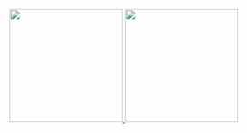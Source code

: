 <a href="https://github.com/Jnckk/MyProfile.git">
  <p align="left">
     <img height="200em" src="https://github-readme-stats-eight-theta.vercel.app/api?username=Jnckk&show_icons=true&theme=radical&hide=contribs"/>
     <img height="200em" src="https://github-readme-stats-eight-theta.vercel.app/api/top-langs/?username=Jnckk&show_icons=true&theme=radical&hide=contribs"/>
  </p>
